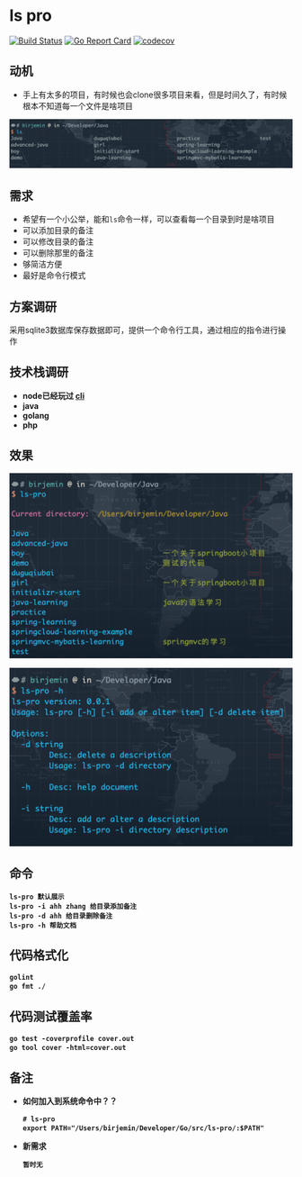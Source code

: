 # ls pro

[![Build Status](https://travis-ci.com/Birjemin/ls-pro.svg?branch=master)](http://travis-ci.org/mrb/hob) [![Go Report Card](https://goreportcard.com/badge/github.com/birjemin/ls-pro)](https://goreportcard.com/report/github.com/birjemin/ls-pro) [![codecov](https://codecov.io/gh/Birjemin/ls-pro/branch/master/graph/badge.svg)](https://codecov.io/gh/Birjemin/ls-pro)

## 动机

- 手上有太多的项目，有时候也会clone很多项目来看，但是时间久了，有时候根本不知道每一个文件是啥项目

![example](./dist/20200404.png)

## 需求

- 希望有一个小公举，能和`ls`命令一样，可以查看每一个目录到时是啥项目
- 可以添加目录的备注
- 可以修改目录的备注
- 可以删除那里的备注
- 够简洁方便
- 最好是命令行模式

## 方案调研
采用sqlite3数据库保存数据即可，提供一个命令行工具，通过相应的指令进行操作

## 技术栈调研

- <b>node<b>已经玩过 [cli](https://github.com/Birjemin/birjemin-cli)
- java
- golang
- php

## 效果

![example](./dist/20200405.png)

![example](./dist/20200406.png)

## 命令

```
ls-pro 默认展示
ls-pro -i ahh zhang 给目录添加备注
ls-pro -d ahh 给目录删除备注
ls-pro -h 帮助文档
```

## 代码格式化
```
golint
go fmt ./
```

## 代码测试覆盖率
```
go test -coverprofile cover.out
go tool cover -html=cover.out
```

## 备注

- 如何加入到系统命令中？？
    
    ```
    # ls-pro
    export PATH="/Users/birjemin/Developer/Go/src/ls-pro/:$PATH"
    ```

- 新需求

    ```
    暂时无
    ```